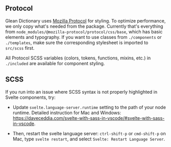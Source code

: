 ## Protocol

Glean Dictionary uses [Mozilla Protocol](https://protocol.mozilla.org/) for
styling. To optimize performance, we only copy what's needed from the package.
Currently that's everything from
`node_modules/@mozilla-protocol/protocol/css/base`, which has basic elements and
typography. If you want to use classes from `./components` or `./templates`,
make sure the corresponding stylesheet is imported to `src/scss` first.

All Protocol SCSS variables (colors, tokens, functions, mixins, etc.) in
`./included` are available for component styling.

## SCSS

If you run into an issue where SCSS syntax is not properly highlighted in Svelte
components, try:

- Update `svelte.language-server.runtime` setting to the path of your node
  runtime. Detailed instruction for Mac and Windows:
  https://daveceddia.com/svelte-with-sass-in-vscode/#svelte-with-sass-in-vscode.

- Then, restart the svelte language server: `ctrl-shift-p` or `cmd-shift-p` on
  Mac, type `svelte restart`, and select `Svelte: Restart Language Server`.
